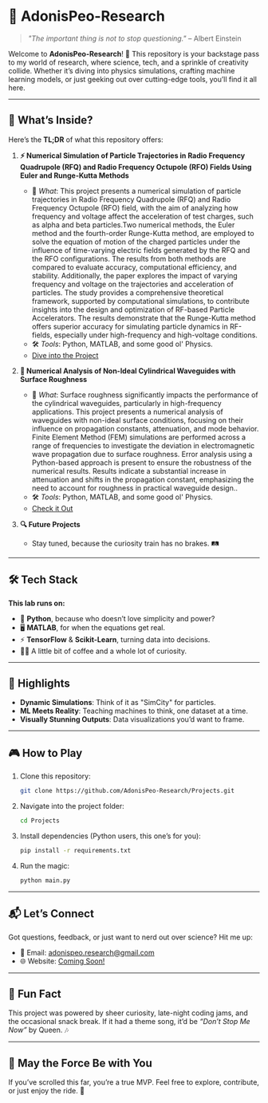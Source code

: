 
# 🌌 AdonisPeo-Research  

> _"The important thing is not to stop questioning."_ – Albert Einstein  

Welcome to **AdonisPeo-Research**! 🚀 This repository is your backstage pass to my world of research, where science, tech, and a sprinkle of creativity collide. Whether it’s diving into physics simulations, crafting machine learning models, or just geeking out over cutting-edge tools, you’ll find it all here.  

---

## 📂 What’s Inside?
Here’s the **TL;DR** of what this repository offers:  

1. **⚡ Numerical Simulation of Particle Trajectories in Radio Frequency Quadrupole (RFQ) and Radio Frequency Octupole (RFO) Fields Using Euler and Runge-Kutta Methods**  
   - 🧪 _What_: This project presents a numerical simulation of particle trajectories in Radio Frequency Quadrupole (RFQ) and Radio Frequency Octupole (RFO) field, with the aim of analyzing how frequency and voltage affect the acceleration of test charges, such as alpha and beta particles.Two numerical methods, the Euler method and the fourth-order Runge-Kutta method, are employed to solve the equation of motion of the charged particles under the influence of time-varying electric fields generated by the RFQ and the RFO configurations. The results from both methods are compared to evaluate accuracy, computational efficiency, and stability. Additionally, the paper explores the impact of varying frequency and voltage on the trajectories and acceleration of particles. The study provides a comprehensive theoretical framework, supported by computational simulations, to contribute insights into the design and optimization of RF-based Particle Accelerators. The results demonstrate that the Runge-Kutta method offers superior accuracy for simulating particle dynamics in RF-fields, especially under high-frequency and high-voltage conditions.
   - 🛠️ _Tools_: Python, MATLAB, and some good ol' Physics.  
   - [Dive into the Project](./projects/beta-particle-dynamics)  

2. **🧠 Numerical Analysis of Non-Ideal Cylindrical Waveguides with Surface Roughness**  
   - 🤖 _What_: Surface roughness significantly impacts the performance of the cylindrical waveguides, particularly in high-frequency applications. This project presents a numerical analysis of waveguides with non-ideal surface conditions, focusing on their influence on propagation constants, attenuation, and mode behavior. Finite Element Method (FEM) simulations are performed across a range of frequencies to investigate the deviation in electromagnetic wave propagation due to surface roughness. Error analysis using a Python-based approach is present to ensure the robustness of the numerical results. Results indicate a substantial increase in attenuation and shifts in the propagation constant, emphasizing the need to account for roughness in practical waveguide design..  
   - 🛠️ _Tools_: Python, MATLAB, and some good ol' Physics. 
   - [Check it Out](./projects/ml-science)  

3. **🔍 Future Projects**  
   - Stay tuned, because the curiosity train has no brakes. 🛤️  

---

## 🛠️ Tech Stack
**This lab runs on:**  
- 🧮 **Python**, because who doesn’t love simplicity and power?  
- 🖥️ **MATLAB**, for when the equations get real.  
- ⚡ **TensorFlow** & **Scikit-Learn**, turning data into decisions.  
- 🧑‍🔬 A little bit of coffee and a whole lot of curiosity.  

---

## 🌟 Highlights
- **Dynamic Simulations**: Think of it as "SimCity" for particles.  
- **ML Meets Reality**: Teaching machines to think, one dataset at a time.  
- **Visually Stunning Outputs**: Data visualizations you’d want to frame.  

---

## 🎮 How to Play
1. Clone this repository:  
   ```bash
   git clone https://github.com/AdonisPeo-Research/Projects.git
   ```
2. Navigate into the project folder:  
   ```bash
   cd Projects
   ```
3. Install dependencies (Python users, this one’s for you):  
   ```bash
   pip install -r requirements.txt
   ```
4. Run the magic:  
   ```bash
   python main.py
   ```

---

## 📬 Let’s Connect  
Got questions, feedback, or just want to nerd out over science? Hit me up:  
- 📧 Email: [adonispeo.research@gmail.com](mailto:adonispeo.research@gmail.com)   
- 🌐 Website: [Coming Soon!](#)  

---

## 🎉 Fun Fact  
This project was powered by sheer curiosity, late-night coding jams, and the occasional snack break. If it had a theme song, it’d be _“Don’t Stop Me Now”_ by Queen. 🎶  

---

## 🖖 May the Force Be with You  
If you’ve scrolled this far, you’re a true MVP. Feel free to explore, contribute, or just enjoy the ride. 🚀  
